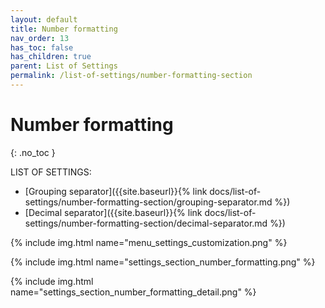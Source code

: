 ```yaml
---
layout: default
title: Number formatting
nav_order: 13
has_toc: false
has_children: true
parent: List of Settings
permalink: /list-of-settings/number-formatting-section
---
```


# Number formatting
{: .no_toc }

LIST OF SETTINGS:
- [Grouping separator]({{site.baseurl}}{% link docs/list-of-settings/number-formatting-section/grouping-separator.md %})
- [Decimal separator]({{site.baseurl}}{% link docs/list-of-settings/number-formatting-section/decimal-separator.md %})

{% include img.html name="menu_settings_customization.png" %}

{% include img.html name="settings_section_number_formatting.png" %}

{% include img.html name="settings_section_number_formatting_detail.png" %}